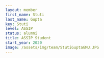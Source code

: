```yaml
---
layout: member
first_name: Stuti	
last_name: Gupta
key: Stuti
level: ASSIP
status: alumni
title: ASSIP Student
start_year: 2020
image: /assets/img/team/StutiGuptaGMU.JPG
---
```


